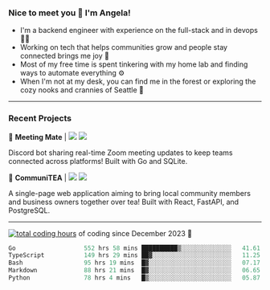 ### Nice to meet you 👋 I'm Angela!

- I'm a backend engineer with experience on the full-stack and in devops 👩‍💻
- Working on tech that helps communities grow and people stay connected brings me joy 🤝
- Most of my free time is spent tinkering with my home lab and finding ways to automate everything ⚙️
- When I'm not at my desk, you can find me in the forest or exploring the cozy nooks and crannies of Seattle 🧋

---

### Recent Projects

👾 **Meeting Mate** | [![](https://img.shields.io/badge/Code-violet.svg?style=flat-square)](https://github.com/angelajfisher/meeting-mate) [![](https://img.shields.io/badge/Site-violet.svg?style=flat-square)](https://angelajfisher.com/projects/meeting-mate)

Discord bot sharing real-time Zoom meeting updates to keep teams connected across platforms! Built with Go and SQLite.

🍵 **CommuniTEA** | [![](https://img.shields.io/badge/Code-green.svg?style=flat-square)](https://gitlab.com/angelajfisher/communiTEA) [![](https://img.shields.io/badge/Demo-green.svg?style=flat-square)](https://angelajfisher.gitlab.io/communiTEA/)

A single-page web application aiming to bring local community members and business owners together over tea!  Built with React, FastAPI, and PostgreSQL.

---

<a href="https://wakatime.com/@018c1e94-8745-411f-aea1-f33be044d952"><img src="https://wakatime.com/badge/user/018c1e94-8745-411f-aea1-f33be044d952.svg?style=flat-square" alt="total coding hours" /></a> of coding since December 2023 🌊<br>
<!--START_SECTION:waka-->

```go
Go                   552 hrs 58 mins ██████████▒░░░░░░░░░░░░░░   41.61 %
TypeScript           149 hrs 29 mins ██▓░░░░░░░░░░░░░░░░░░░░░░   11.25 %
Bash                 95 hrs 19 mins  █▓░░░░░░░░░░░░░░░░░░░░░░░   07.17 %
Markdown             88 hrs 21 mins  █▓░░░░░░░░░░░░░░░░░░░░░░░   06.65 %
Python               78 hrs 4 mins   █▒░░░░░░░░░░░░░░░░░░░░░░░   05.87 %
```

<!--END_SECTION:waka--> 

